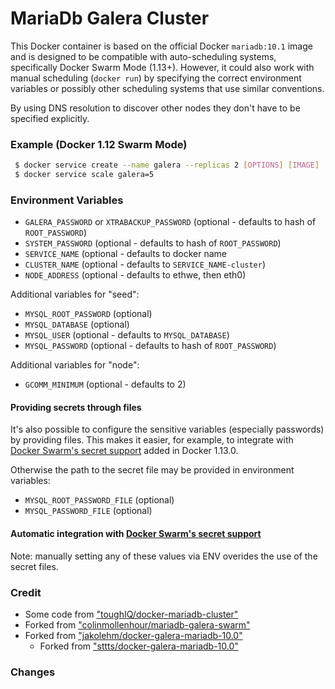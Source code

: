 # MariaDb Galera Cluster

This Docker container is based on the official Docker `mariadb:10.1` image and is designed to be
compatible with auto-scheduling systems, specifically Docker Swarm Mode (1.13+).
However, it could also work with manual scheduling (`docker run`) by specifying the correct
environment variables or possibly other scheduling systems that use similar conventions.

By using DNS resolution to discover other nodes they don't have to be specified explicitly. 

### Example (Docker 1.12 Swarm Mode)

```bash
 $ docker service create --name galera --replicas 2 [OPTIONS] [IMAGE] 
 $ docker service scale galera=5
```

### Environment Variables

 - `GALERA_PASSWORD` or `XTRABACKUP_PASSWORD` (optional - defaults to hash of `ROOT_PASSWORD`)
 - `SYSTEM_PASSWORD` (optional - defaults to hash of `ROOT_PASSWORD`)
 - `SERVICE_NAME` (optional - defaults to docker name
 - `CLUSTER_NAME` (optional - defaults to `SERVICE_NAME-cluster`)
 - `NODE_ADDRESS` (optional - defaults to ethwe, then eth0)

Additional variables for "seed":

 - `MYSQL_ROOT_PASSWORD` (optional)
 - `MYSQL_DATABASE` (optional)
 - `MYSQL_USER` (optional - defaults to `MYSQL_DATABASE`)
 - `MYSQL_PASSWORD` (optional - defaults to hash of `ROOT_PASSWORD`)

Additional variables for "node":

 - `GCOMM_MINIMUM` (optional - defaults to 2)

#### Providing secrets through files

It's also possible to configure the sensitive variables (especially passwords)
by providing files. This makes it easier, for example, to integrate with
[Docker Swarm's secret support](https://docs.docker.com/engine/swarm/secrets/)
added in Docker 1.13.0.


Otherwise the path to the secret file may be provided in environment variables:
- `MYSQL_ROOT_PASSWORD_FILE` (optional)
- `MYSQL_PASSWORD_FILE` (optional)

#### Automatic integration with [Docker Swarm's secret support](https://docs.docker.com/engine/swarm/secrets/)

Note: manually setting any of these values via ENV overides the use of the secret files.

### Credit
 - Some code from ["toughIQ/docker-mariadb-cluster"](https://github.com/toughIQ/docker-mariadb-cluster) 
 - Forked from ["colinmollenhour/mariadb-galera-swarm"](https://github.com/colinmollenhour/mariadb-galera-swarm)
 - Forked from ["jakolehm/docker-galera-mariadb-10.0"](https://github.com/jakolehm/docker-galera-mariadb-10.0)
   - Forked from ["sttts/docker-galera-mariadb-10.0"](https://github.com/sttts/docker-galera-mariadb-10.0)

### Changes

